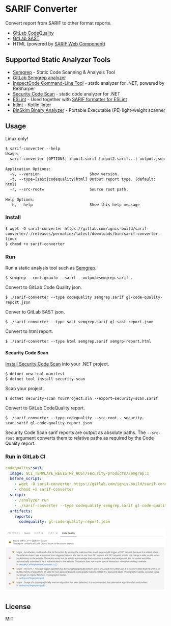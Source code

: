 # SARIF Converter
Convert report from SARIF to other format reports.

* [GitLab CodeQuality](https://docs.gitlab.com/ee/ci/testing/code_quality.html#implementing-a-custom-tool)
* [GitLab SAST](https://gitlab.com/gitlab-org/security-products/security-report-schemas/-/blob/master/dist/sast-report-format.json?_gl=1%2a1guihbz%2a_ga%2aOTc1NjM2NDI3LjE2NjY3MDc4NzI.%2a_ga_ENFH3X7M5Y%2aMTY2OTcwMjI3MC45LjEuMTY2OTcwMjMxMC4wLjAuMA..)
* HTML (powered by [SARIF Web Component](https://github.com/microsoft/sarif-web-component))


## Supported Static Analyzer Tools
* [Semgrep](https://semgrep.dev/) - Static Code Scanning & Analysis Tool
* [GitLab Semgrep analyzer](https://gitlab.com/gitlab-org/security-products/analyzers/semgrep)
* [InspectCode Command-Line Tool](https://www.jetbrains.com/help/resharper/InspectCode.html#understanding-output) - static analyzer for .NET, powered by ReSharper
* [Security Code Scan](https://security-code-scan.github.io/) - static code analyzer for .NET
* [ESLint](https://eslint.org/) - Used together with [SARIF formatter for ESLint](https://www.npmjs.com/package/@microsoft/eslint-formatter-sarif)
* [ktlint](https://pinterest.github.io/ktlint/) - Kotlin linter
* [BinSkim Binary Analyzer](https://github.com/microsoft/binskim) - Portable Executable (PE) light-weight scanner


## Usage
Linux only!

```
$ sarif-converter --help
Usage:
  sarif-converter [OPTIONS] input1.sarif [input2.sarif...] output.json

Application Options:
  -v, --version                      Show version.
  -t, --type=[sast|codequality|html] Output report type. (default: html)
  -r, --src-root=                    Source root path.

Help Options:
  -h, --help                         Show this help message
```


### Install
```shell
$ wget -O sarif-converter https://gitlab.com/ignis-build/sarif-converter/-/releases/permalink/latest/downloads/bin/sarif-converter-linux
$ chmod +x sarif-converter
```


### Run
Run a static analysis tool such as [Semgrep](https://semgrep.dev/).

```shell
$ semgrep --config=auto --sarif --output=semgrep.sarif .
```

Convert to GitLab Code Quality json.

```shell
$ ./sarif-converter --type codequality semgrep.sarif gl-code-quality-report.json
```

Conver to GitLab SAST json.

```
$ ./sarif-converter --type sast semgrep.sarif gl-sast-report.json
```

Convert to html report.

```
$ ./sarif-converter --type html semgrep.sarif semgrp-report.html
```


#### Security Code Scan
[Install Security Code Scan](https://security-code-scan.github.io/#Installation) into your .NET project.

```shell
$ dotnet new tool-manifest
$ dotnet tool install security-scan
```

Scan your project.

```shell
$ dotnet security-scan YourProject.sln --export=security-scan.sarif
```

Convert to GitLab CodeQuality report.

```shell
$ ./sarif-converter --type codequality --src-root . security-scan.sarif gl-code-quality-report.json
```

Security Code Scan sarif reports are output as absolute paths.
The `--src-root` argument converts them to relative paths as required by the Code Quality report.


### Run in GitLab CI
```yaml
codequality:sast:
  image: $CI_TEMPLATE_REGISTRY_HOST/security-products/semgrep:3
  before_script:
    - wget -O sarif-converter https://gitlab.com/ignis-build/sarif-converter/-/releases/permalink/latest/downloads/bin/sarif-converter-linux
    - chmod +x sarif-converter
  script:
    - /analyzer run
    - ./sarif-converter --type codequality semgrep.sarif gl-code-quality-report.json
  artifacts:
    reports:
      codequality: gl-code-quality-report.json
```

![](docs/gitlab-merge-request.png)


## License
MIT

